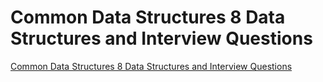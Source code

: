 # Common Data Structures 8 Data Structures and Interview Questions
[Common Data Structures 8 Data Structures and Interview Questions](https://aiwithcloud.com/2022/09/15/common_data_structures_8_data_structures_and_interview_questions/)